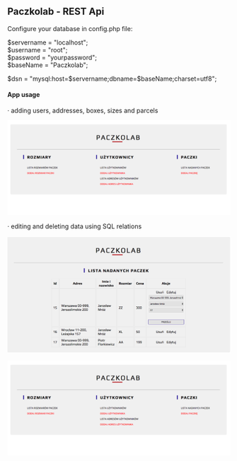 ## Paczkolab - REST Api  ##

Configure your database in config.php file:

$servername = "localhost"; <br>
$username = "root"; <br>
$password = "yourpassword"; <br>
$baseName = "Paczkolab"; <br>

$dsn = "mysql:host=$servername;dbname=$baseName;charset=utf8";

<h4> App usage </h4>

&middot; adding users, addresses, boxes, sizes and parcels <br>

![Scheme](img/menu.png)


&middot; editing and deleting data using SQL relations 

![Scheme](img/edit.png)

![Scheme](img/menu.png)
